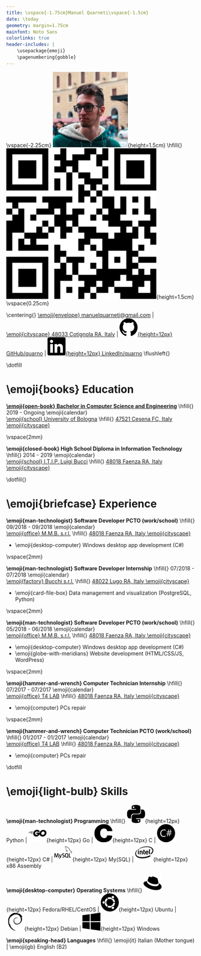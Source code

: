 ```yaml
---
title: \vspace{-1.75cm}Manuel Quarneti\vspace{-1.5cm}
date: \today
geometry: margin=1.75cm
mainfont: Noto Sans
colorlinks: true
header-includes: |
    \usepackage{emoji}
    \pagenumbering{gobble}
---
```


\vspace{-2.25cm}
![](me.jpg){height=1.5cm} \hfill{} ![](qr.png){height=1.5cm}
\vspace{0.25cm}

\centering{}
[\emoji{envelope} manuelquarneti@gmail.com](mailto:manuelquarneti@gmail.com) |
[\emoji{cityscape} 48033 Cotignola RA, Italy](https://www.openstreetmap.org/relation/43112) |
[![](icons/github.svg){height=12px} GitHub/quarno](https://github.com/quarno) |
[![](icons/linkedin.svg){height=12px} LinkedIn/quarno](https://www.linkedin.com/in/quarno/)
\flushleft{}

\dotfill

# \emoji{books} Education

**[\emoji{open-book} Bachelor in Computer Science and Engineering](https://corsi.unibo.it/1cycle/ComputerScienceEngineering)**
\hfill{} 2019 - Ongoing \emoji{calendar}\
[\emoji{school} University of Bologna](https://www.unibo.it/en/)
\hfill{} [47521 Cesena FC, Italy \emoji{cityscape}](https://www.openstreetmap.org/relation/9713588)

\vspace{2mm}

**\emoji{closed-book} High School Diploma in Information Technology**
\hfill{} 2014 - 2019 \emoji{calendar}\
[\emoji{school} I.T.I.P. Luigi Bucci](https://www.itipfaenza.edu.it/)
\hfill{} [48018 Faenza RA, Italy \emoji{cityscape}](https://www.openstreetmap.org/relation/2227656)

\dotfill{}

# \emoji{briefcase} Experience

**\emoji{man-technologist} Software Developer PCTO (work/school)**
\hfill{} 09/2018 - 09/2018 \emoji{calendar}\
[\emoji{office} M.M.B. s.r.l.](https://www.mmbsoftware.it/portalemmb/en/home)
\hfill{} [48018 Faenza RA, Italy \emoji{cityscape}](https://www.openstreetmap.org/node/1864397767)

* \emoji{desktop-computer} Windows desktop app development (C#)

\vspace{2mm}

**\emoji{man-technologist} Software Developer Internship**
\hfill{} 07/2018 - 07/2018 \emoji{calendar}\
[\emoji{factory} Bucchi s.r.l.](http://www.bucchi.it/en/)
\hfill{} [48022 Lugo RA, Italy \emoji{cityscape}](https://www.openstreetmap.org/node/4752486846)

* \emoji{card-file-box} Data management and visualization (PostgreSQL, Python)

\vspace{2mm}

**\emoji{man-technologist} Software Developer PCTO (work/school)**
\hfill{} 05/2018 - 06/2018 \emoji{calendar}\
[\emoji{office} M.M.B. s.r.l.](https://www.mmbsoftware.it/portalemmb/en/home)
\hfill{} [48018 Faenza RA, Italy \emoji{cityscape}](https://www.openstreetmap.org/node/1864397767)

* \emoji{desktop-computer} Windows desktop app development (C#)
* \emoji{globe-with-meridians} Website development (HTML/CSS/JS, WordPress)

\vspace{2mm}

**\emoji{hammer-and-wrench} Computer Technician Internship**
\hfill{} 07/2017 - 07/2017 \emoji{calendar}\
[\emoji{office} T4 LAB](https://www.t4lab.it/)
\hfill{} [48018 Faenza RA, Italy \emoji{cityscape}](https://www.openstreetmap.org/node/4751590216)

* \emoji{computer} PCs repair

\vspace{2mm}

**\emoji{hammer-and-wrench} Computer Technician PCTO (work/school)**
\hfill{} 01/2017 - 01/2017 \emoji{calendar}\
[\emoji{office} T4 LAB](https://www.t4lab.it/)
\hfill{} [48018 Faenza RA, Italy \emoji{cityscape}](https://www.openstreetmap.org/node/4751590216)

* \emoji{computer} PCs repair

\dotfill

# \emoji{light-bulb} Skills

**\emoji{man-technologist} Programming** \hfill{}
![](icons/python.svg){height=12px} Python |
![](icons/go.svg){height=12px} Go |
![](icons/c.svg){height=12px} C |
![](icons/csharp.svg){height=12px} C# |
![](icons/mysql.svg){height=12px} My(SQL) |
![](icons/intel.svg){height=12px} x86 Assembly

**\emoji{desktop-computer} Operating Systems** \hfill{}
![](icons/redhat.svg){height=12px} Fedora/RHEL/CentOS |
![](icons/ubuntu.svg){height=12px} Ubuntu |
![](icons/debian.svg){height=12px} Debian |
![](icons/windows.svg){height=12px} Windows

**\emoji{speaking-head} Languages** \hfill{}
\emoji{it} Italian (Mother tongue) |
\emoji{gb} English (B2)
